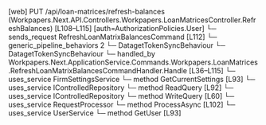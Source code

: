 [web] PUT /api/loan-matrices/refresh-balances  (Workpapers.Next.API.Controllers.Workpapers.LoanMatricesController.RefreshBalances)  [L108–L115] [auth=AuthorizationPolicies.User]
  └─ sends_request RefreshLoanMatrixBalancesCommand [L112]
    └─ generic_pipeline_behaviors 2
      └─ DatagetTokenSyncBehaviour
      └─ DatagetTokenSyncBehaviour
    └─ handled_by Workpapers.Next.ApplicationService.Commands.Workpapers.LoanMatrices.RefreshLoanMatrixBalancesCommandHandler.Handle [L36–L115]
      └─ uses_service FirmSettingsService
        └─ method GetCurrentSettings [L93]
      └─ uses_service IControlledRepository<Binder>
        └─ method ReadQuery [L92]
      └─ uses_service IControlledRepository<LoanMatrix>
        └─ method WriteQuery [L60]
      └─ uses_service RequestProcessor
        └─ method ProcessAsync [L102]
      └─ uses_service UserService
        └─ method GetUser [L93]

